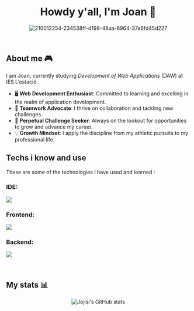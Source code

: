 <div align="center">
  <h1 align="center">Howdy y'all, I'm Joan 🗿</h1>
  
![210012254-234538ff-d198-48aa-8964-37e6fd45d227](https://github.com/Jojisi/Jojisi/assets/116123535/8eae716d-b2e1-4cdb-872b-48d857f33b27)


</div>

</br>

## About me 🎮

I am Joan, currently studying _Development of Web Applications_ (DAW) at IES L’estació.

- 🖥️ **Web Development Enthusiast**: Committed to learning and excelling in the realm of application development.
- 👐 **Teamwork Advocate**: I thrive on collaboration and tackling new challenges.
- 🌱 **Perpetual Challenge Seeker**: Always on the lookout for opportunities to grow and advance my career.
- 💡 **Growth Mindset**: I apply the discipline from my athletic pursuits to my professional life.

## Techs i know and use
These are some of the technologies I have used and learned :

### IDE:
<p align="left">
  <a href="https://skillicons.dev">
    <img src="https://skillicons.dev/icons?i=vscode,git,github,docker,eclipse" /> 
  </a>
</p>

### Frontend:
<p align="left">
  <a href="https://skillicons.dev">
    <img src="https://skillicons.dev/icons?i=bootstrap,jquery,js,css" />
  </a>
</p>

### Backend:
<p align="left">
  <a href="https://skillicons.dev">
    <img src="https://skillicons.dev/icons?i=php,mysql,mongo" />
  </a>
</p>
</br>

## My stats 📊

<div align="center">

    
![Jojisi's GitHub stats](https://github-readme-stats.vercel.app/api?username=jojisi&show_icons=true&theme=gruvbox)  </a>

</div>
